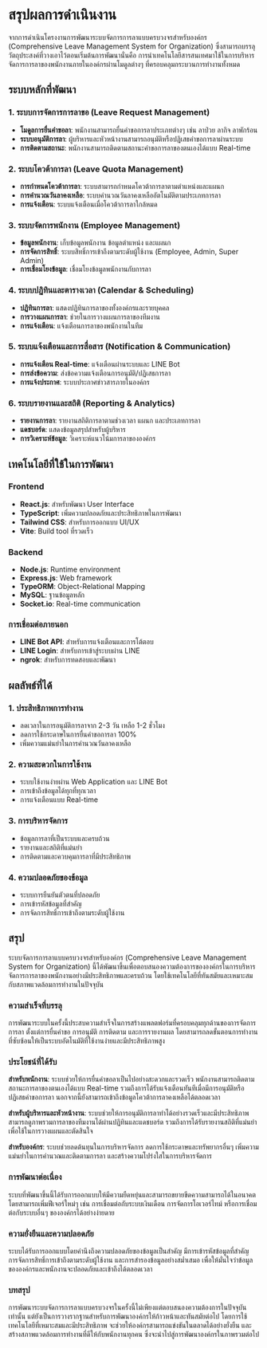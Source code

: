# สรุปผลการดำเนินงาน

จากการดำเนินโครงงานการพัฒนาระบบจัดการการลาแบบครบวงจรสำหรับองค์กร (Comprehensive Leave Management System for Organization) ซึ่งสามารถบรรลุวัตถุประสงค์ที่วางเอาไว้ตอนเริ่มต้นการพัฒนานั่นคือ การนำเทคโนโลยีสารสนเทศมาใช้ในการบริหารจัดการการลาของพนักงานภายในองค์กรผ่านโมดูลต่างๆ ที่ครอบคลุมกระบวนการทำงานทั้งหมด

## ระบบหลักที่พัฒนา

### 1. ระบบการจัดการการลาขอ (Leave Request Management)
- **โมดูลการยื่นคำขอลา**: พนักงานสามารถยื่นคำขอการลาประเภทต่างๆ เช่น ลาป่วย ลากิจ ลาพักร้อน
- **ระบบอนุมัติการลา**: ผู้บริหารและหัวหน้างานสามารถอนุมัติหรือปฏิเสธคำขอการลาผ่านระบบ
- **การติดตามสถานะ**: พนักงานสามารถติดตามสถานะคำขอการลาของตนเองได้แบบ Real-time

### 2. ระบบโควต้าการลา (Leave Quota Management)
- **การกำหนดโควต้าการลา**: ระบบสามารถกำหนดโควต้าการลาตามตำแหน่งและแผนก
- **การคำนวณวันลาคงเหลือ**: ระบบคำนวณวันลาคงเหลืออัตโนมัติตามประเภทการลา
- **การแจ้งเตือน**: ระบบแจ้งเตือนเมื่อโควต้าการลาใกล้หมด

### 3. ระบบจัดการพนักงาน (Employee Management)
- **ข้อมูลพนักงาน**: เก็บข้อมูลพนักงาน ข้อมูลตำแหน่ง และแผนก
- **การจัดการสิทธิ์**: ระบบสิทธิ์การเข้าถึงตามระดับผู้ใช้งาน (Employee, Admin, Super Admin)
- **การเชื่อมโยงข้อมูล**: เชื่อมโยงข้อมูลพนักงานกับการลา

### 4. ระบบปฏิทินและตารางเวลา (Calendar & Scheduling)
- **ปฏิทินการลา**: แสดงปฏิทินการลาของทั้งองค์กรและรายบุคคล
- **การวางแผนการลา**: ช่วยในการวางแผนการลาของทีมงาน
- **การแจ้งเตือน**: แจ้งเตือนการลาของพนักงานในทีม

### 5. ระบบแจ้งเตือนและการสื่อสาร (Notification & Communication)
- **การแจ้งเตือน Real-time**: แจ้งเตือนผ่านระบบและ LINE Bot
- **การส่งข้อความ**: ส่งข้อความแจ้งเตือนการอนุมัติ/ปฏิเสธการลา
- **การแจ้งประกาศ**: ระบบประกาศข่าวสารภายในองค์กร

### 6. ระบบรายงานและสถิติ (Reporting & Analytics)
- **รายงานการลา**: รายงานสถิติการลาตามช่วงเวลา แผนก และประเภทการลา
- **แดชบอร์ด**: แสดงข้อมูลสรุปสำหรับผู้บริหาร
- **การวิเคราะห์ข้อมูล**: วิเคราะห์แนวโน้มการลาขององค์กร

## เทคโนโลยีที่ใช้ในการพัฒนา

### Frontend
- **React.js**: สำหรับพัฒนา User Interface
- **TypeScript**: เพิ่มความปลอดภัยและประสิทธิภาพในการพัฒนา
- **Tailwind CSS**: สำหรับการออกแบบ UI/UX
- **Vite**: Build tool ที่รวดเร็ว

### Backend
- **Node.js**: Runtime environment
- **Express.js**: Web framework
- **TypeORM**: Object-Relational Mapping
- **MySQL**: ฐานข้อมูลหลัก
- **Socket.io**: Real-time communication

### การเชื่อมต่อภายนอก
- **LINE Bot API**: สำหรับการแจ้งเตือนและการโต้ตอบ
- **LINE Login**: สำหรับการเข้าสู่ระบบผ่าน LINE
- **ngrok**: สำหรับการทดสอบและพัฒนา

## ผลลัพธ์ที่ได้

### 1. ประสิทธิภาพการทำงาน
- ลดเวลาในการอนุมัติการลาจาก 2-3 วัน เหลือ 1-2 ชั่วโมง
- ลดการใช้กระดาษในการยื่นคำขอการลา 100%
- เพิ่มความแม่นยำในการคำนวณวันลาคงเหลือ

### 2. ความสะดวกในการใช้งาน
- ระบบใช้งานง่ายผ่าน Web Application และ LINE Bot
- การเข้าถึงข้อมูลได้ทุกที่ทุกเวลา
- การแจ้งเตือนแบบ Real-time

### 3. การบริหารจัดการ
- ข้อมูลการลาที่เป็นระบบและครบถ้วน
- รายงานและสถิติที่แม่นยำ
- การติดตามและควบคุมการลาที่มีประสิทธิภาพ

### 4. ความปลอดภัยของข้อมูล
- ระบบการยืนยันตัวตนที่ปลอดภัย
- การเข้ารหัสข้อมูลที่สำคัญ
- การจัดการสิทธิ์การเข้าถึงตามระดับผู้ใช้งาน

## สรุป

ระบบจัดการการลาแบบครบวงจรสำหรับองค์กร (Comprehensive Leave Management System for Organization) นี้ได้พัฒนาขึ้นเพื่อตอบสนองความต้องการขององค์กรในการบริหารจัดการการลาของพนักงานอย่างมีประสิทธิภาพและครบถ้วน โดยใช้เทคโนโลยีที่ทันสมัยและเหมาะสมกับสภาพแวดล้อมการทำงานในปัจจุบัน

### ความสำเร็จที่บรรลุ

การพัฒนาระบบในครั้งนี้ประสบความสำเร็จในการสร้างแพลตฟอร์มที่ครอบคลุมทุกด้านของการจัดการการลา ตั้งแต่การยื่นคำขอ การอนุมัติ การติดตาม และการรายงานผล โดยสามารถลดขั้นตอนการทำงานที่ซับซ้อนให้เป็นระบบอัตโนมัติที่ใช้งานง่ายและมีประสิทธิภาพสูง

### ประโยชน์ที่ได้รับ

**สำหรับพนักงาน**: ระบบช่วยให้การยื่นคำขอลาเป็นไปอย่างสะดวกและรวดเร็ว พนักงานสามารถติดตามสถานะการลาของตนเองได้แบบ Real-time รวมถึงการได้รับแจ้งเตือนทันทีเมื่อมีการอนุมัติหรือปฏิเสธคำขอการลา นอกจากนี้ยังสามารถเข้าถึงข้อมูลโควต้าการลาคงเหลือได้ตลอดเวลา

**สำหรับผู้บริหารและหัวหน้างาน**: ระบบช่วยให้การอนุมัติการลาทำได้อย่างรวดเร็วและมีประสิทธิภาพ สามารถดูภาพรวมการลาของทีมงานได้ผ่านปฏิทินและแดชบอร์ด รวมถึงการได้รับรายงานสถิติที่แม่นยำเพื่อใช้ในการวางแผนและตัดสินใจ

**สำหรับองค์กร**: ระบบช่วยลดต้นทุนในการบริหารจัดการ ลดการใช้กระดาษและทรัพยากรอื่นๆ เพิ่มความแม่นยำในการคำนวณและติดตามการลา และสร้างความโปร่งใสในการบริหารจัดการ

### การพัฒนาต่อเนื่อง

ระบบที่พัฒนาขึ้นนี้ได้รับการออกแบบให้มีความยืดหยุ่นและสามารถขยายขีดความสามารถได้ในอนาคต โดยสามารถเพิ่มฟีเจอร์ใหม่ๆ เช่น การเชื่อมต่อกับระบบเงินเดือน การจัดการโอเวอร์ไทม์ หรือการเชื่อมต่อกับระบบอื่นๆ ขององค์กรได้อย่างง่ายดาย

### ความยั่งยืนและความปลอดภัย

ระบบได้รับการออกแบบโดยคำนึงถึงความปลอดภัยของข้อมูลเป็นสำคัญ มีการเข้ารหัสข้อมูลที่สำคัญ การจัดการสิทธิ์การเข้าถึงตามระดับผู้ใช้งาน และการสำรองข้อมูลอย่างสม่ำเสมอ เพื่อให้มั่นใจว่าข้อมูลขององค์กรและพนักงานจะปลอดภัยและเข้าถึงได้ตลอดเวลา

### บทสรุป

การพัฒนาระบบจัดการการลาแบบครบวงจรในครั้งนี้ไม่เพียงแต่ตอบสนองความต้องการในปัจจุบันเท่านั้น แต่ยังเป็นการวางรากฐานสำหรับการพัฒนาองค์กรให้ก้าวหน้าและทันสมัยต่อไป โดยการใช้เทคโนโลยีที่เหมาะสมและมีประสิทธิภาพ จะช่วยให้องค์กรสามารถแข่งขันในตลาดได้อย่างยั่งยืน และสร้างสภาพแวดล้อมการทำงานที่ดีให้กับพนักงานทุกคน ซึ่งจะนำไปสู่การพัฒนาองค์กรในภาพรวมต่อไป
